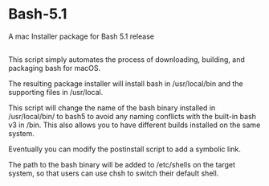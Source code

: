# Bash-5.1
A  mac Installer package for Bash 5.1 release
##
This script simply automates the process of downloading, building, and packaging bash for macOS.

The resulting package installer will install bash in /usr/local/bin and the supporting files in /usr/local.

This script will change the name of the bash binary installed in /usr/local/bin/ to bash5 to avoid 
any naming conflicts with the built-in bash v3 in /bin. 
This also allows you to have different builds installed on the same system.

Eventually you can modify the postinstall script to add a symbolic link.

The path to the bash binary will be added to /etc/shells on the target system,
so that users can use chsh to switch their default shell.
